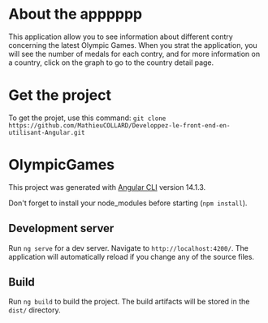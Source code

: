 # About the apppppp

This application allow you to see information about different contry concerning the latest Olympic Games. 
When you strat the application, you will see the number of medals for each contry, and for more information on a country, click on the graph to go to the country detail page.

# Get the project

To get the projet, use this command:
`git clone https://github.com/MathieuCOLLARD/Developpez-le-front-end-en-utilisant-Angular.git`

# OlympicGames

This project was generated with [Angular CLI](https://github.com/angular/angular-cli) version 14.1.3.

Don't forget to install your node_modules before starting (`npm install`).

## Development server

Run `ng serve` for a dev server. Navigate to `http://localhost:4200/`. The application will automatically reload if you change any of the source files.

## Build

Run `ng build` to build the project. The build artifacts will be stored in the `dist/` directory.
